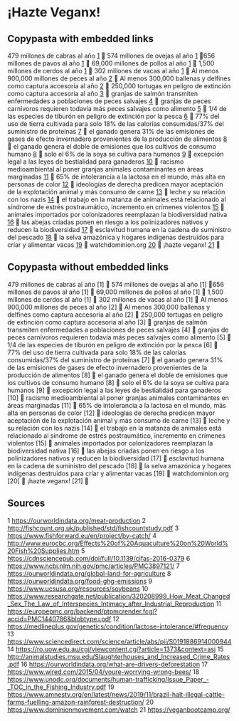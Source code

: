 # ¡Hazte Veganx!

## Copypasta with embedded links

479 millones de cabras al año [1](https://ourworldindata.org/meat-production) 🌱 574 millones de ovejas al año [1](https://ourworldindata.org/meat-production) 🌱656 millones de pavos al año [1](https://ourworldindata.org/meat-production) 🌱 69,000 millones de pollos al año [1](https://ourworldindata.org/meat-production) 🌱 1,500 millones de cerdos al año [1](https://ourworldindata.org/meat-production) 🌱 302 millones de vacas al año [1](https://ourworldindata.org/meat-production) 🌱 Al menos 900,000 millones de peces al año [2](http://fishcount.org.uk/published/std/fishcountstudy.pdf) 🌱 Al menos 300,000 ballenas y delfines como captura accesoria al año [2](http://fishcount.org.uk/published/std/fishcountstudy.pdf) 🌱 250,000 tortugas en peligro de extinción como captura accesoria al año [3](https://www.fishforward.eu/en/project/by-catch/) 🌱 granjas de salmón transmiten enfermedades a poblaciones de peces salvajes [4](http://www.eurocbc.org/Effects%20of%20Aquaculture%20on%20World%20Fish%20Supplies.htm) 🌱 granjas de peces carnívoros requieren todavía más peces salvajes como alimento [5](https://cdnsciencepub.com/doi/full/10.1139/cjfas-2016-0379) 🌱 1/4 de las especies de tiburón en peligro de extinción por la pesca [6](https://www.ncbi.nlm.nih.gov/pmc/articles/PMC3897121/) 🌱 77% del uso de tierra cultivada para solo 18% de las calorías consumidas/37% del suministro de proteínas [7](https://ourworldindata.org/global-land-for-agriculture) 🌱 el ganado genera 31% de las emisiones de gases de efecto invernadero provenientes de la producción de alimentos [8](https://ourworldindata.org/food-ghg-emissions) 🌱 el ganado genera el doble de emisiones que los cultivos de consumo humano [8](https://ourworldindata.org/food-ghg-emissions) 🌱 solo el 6% de la soya se cultiva para humanos [9](https://www.ucsusa.org/resources/soybeans) 🌱 excepción legal a las leyes de bestialidad para ganaderos [10](https://www.researchgate.net/publication/320208999_How_Meat_Changed_Sex_The_Law_of_Interspecies_Intimacy_after_Industrial_Reproduction) 🌱 racismo medioambiental al poner granjas animales contaminantes en áreas marginadas [11](https://europepmc.org/backend/ptpmcrender.fcgi?accid=PMC1440786&blobtype=pdf) 🌱 65% de intolerancia a la lactosa en el mundo, más alta en personas de color [12](https://medlineplus.gov/genetics/condition/lactose-intolerance/#frequency) 🌱 ideologías de derecha predicen mayor aceptación de la explotación animal y más consumo de carne [13](https://www.sciencedirect.com/science/article/abs/pii/S0191886914000944) 🌱 leche y su relación con los nazis [14](https://ro.uow.edu.au/cgi/viewcontent.cgi?article=1373&context=asj) 🌱 el trabajo en la matanza de animales está relacionado al síndrome de estrés postraumático, incremento en crímenes violentos [15](http://animalstudies.msu.edu/Slaughterhouses_and_Increased_Crime_Rates.pdf) 🌱 animales importados por colonizadores reemplazan la biodiversidad nativa [16](https://ourworldindata.org/what-are-drivers-deforestation) 🌱 las abejas críadas ponen en riesgo a los polinizadores nativos y reducen la biodiversidad [17](https://www.wired.com/2015/04/youre-worrying-wrong-bees/) 🌱 esclavitud humana en la cadena de suministro del pescado [18](https://www.unodc.org/documents/human-trafficking/Issue_Paper_-_TOC_in_the_Fishing_Industry.pdf) 🌱 la selva amazónica y hogares indígenas destruidos para críar y alimentar vacas [19](https://www.amnesty.org/en/latest/news/2019/11/brazil-halt-illegal-cattle-farms-fuelling-amazon-rainforest-destruction/) 🌱 watchdominion.org [20](https://www.dominionmovement.com/watch) 🌱 ¡hazte veganx! [21](https://veganbootcamp.org/) 🌱


## Copypasta without embedded links 

479 millones de cabras al año [1] 🌱 574 millones de ovejas al año [1] 🌱656 millones de pavos al año [1] 🌱 69,000 millones de pollos al año [1] 🌱 1,500 millones de cerdos al año [1] 🌱 302 millones de vacas al año [1] 🌱 Al menos 900,000 millones de peces al año [2] 🌱 Al menos 300,000 ballenas y delfines como captura accesoria al año [2] 🌱 250,000 tortugas en peligro de extinción como captura accesoria al año [3] 🌱 granjas de salmón transmiten enfermedades a poblaciones de peces salvajes [4] 🌱 granjas de peces carnívoros requieren todavía más peces salvajes como alimento [5] 🌱 1/4 de las especies de tiburón en peligro de extinción por la pesca [6] 🌱 77% del uso de tierra cultivada para solo 18% de las calorías consumidas/37% del suministro de proteínas [7] 🌱 el ganado genera 31% de las emisiones de gases de efecto invernadero provenientes de la producción de alimentos [8] 🌱 el ganado genera el doble de emisiones que los cultivos de consumo humano [8] 🌱 solo el 6% de la soya se cultiva para humanos [9] 🌱 excepción legal a las leyes de bestialidad para ganaderos [10] 🌱 racismo medioambiental al poner granjas animales contaminantes en áreas marginadas [11] 🌱 65% de intolerancia a la lactosa en el mundo, más alta en personas de color [12] 🌱 ideologías de derecha predicen mayor aceptación de la explotación animal y más consumo de carne [13] 🌱 leche y su relación con los nazis [14] 🌱 el trabajo en la matanza de animales está relacionado al síndrome de estrés postraumático, incremento en crímenes violentos [15] 🌱 animales importados por colonizadores reemplazan la biodiversidad nativa [16] 🌱 las abejas críadas ponen en riesgo a los polinizadores nativos y reducen la biodiversidad [17] 🌱 esclavitud humana en la cadena de suministro del pescado [18] 🌱 la selva amazónica y hogares indígenas destruidos para críar y alimentar vacas [19] 🌱 watchdominion.org [20] 🌱 ¡hazte veganx! [21] 🌱

## Sources
1 https://ourworldindata.org/meat-production
2 http://fishcount.org.uk/published/std/fishcountstudy.pdf
3 https://www.fishforward.eu/en/project/by-catch/
4 http://www.eurocbc.org/Effects%20of%20Aquaculture%20on%20World%20Fish%20Supplies.htm
5 https://cdnsciencepub.com/doi/full/10.1139/cjfas-2016-0379
6 https://www.ncbi.nlm.nih.gov/pmc/articles/PMC3897121/
7 https://ourworldindata.org/global-land-for-agriculture
8 https://ourworldindata.org/food-ghg-emissions
9 https://www.ucsusa.org/resources/soybeans
10 https://www.researchgate.net/publication/320208999_How_Meat_Changed_Sex_The_Law_of_Interspecies_Intimacy_after_Industrial_Reproduction
11 https://europepmc.org/backend/ptpmcrender.fcgi?accid=PMC1440786&blobtype=pdf
12 https://medlineplus.gov/genetics/condition/lactose-intolerance/#frequency
13 https://www.sciencedirect.com/science/article/abs/pii/S0191886914000944
14 https://ro.uow.edu.au/cgi/viewcontent.cgi?article=1373&context=asj
15 http://animalstudies.msu.edu/Slaughterhouses_and_Increased_Crime_Rates.pdf
16 https://ourworldindata.org/what-are-drivers-deforestation
17 https://www.wired.com/2015/04/youre-worrying-wrong-bees/
18 https://www.unodc.org/documents/human-trafficking/Issue_Paper_-_TOC_in_the_Fishing_Industry.pdf
19 https://www.amnesty.org/en/latest/news/2019/11/brazil-halt-illegal-cattle-farms-fuelling-amazon-rainforest-destruction/
20 https://www.dominionmovement.com/watch
21 https://veganbootcamp.org/